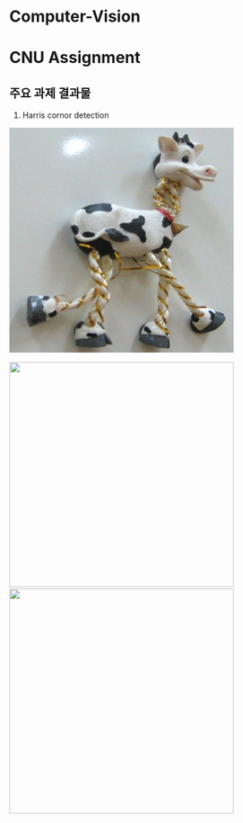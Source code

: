 # Computer-Vision

# CNU Assignment

## 주요 과제 결과물


1. Harris cornor detection

<img src="./image/Zebra.png"  width="400" height="400">

<img src="./image/cornor_detection1"  width="400" height="400"><img src="./image/cornor_detection2"  width="400" height="400">
